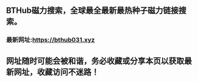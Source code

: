 ## **BTHub磁力搜索，全球最全最新最热种子磁力链接搜索。**
### 最新网址:<a href="https://bthub031.xyz" target="_blank">https://bthub031.xyz</a>
## 网址随时可能会被和谐，务必收藏或分享本页以获取最新网址，收藏访问不迷路！

     


